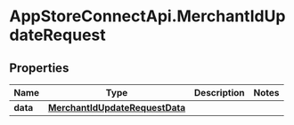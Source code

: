 # AppStoreConnectApi.MerchantIdUpdateRequest

## Properties

Name | Type | Description | Notes
------------ | ------------- | ------------- | -------------
**data** | [**MerchantIdUpdateRequestData**](MerchantIdUpdateRequestData.md) |  | 


